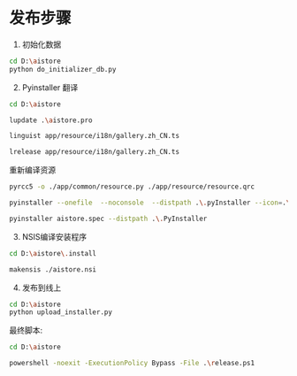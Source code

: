 <!--
 * @Author: Firmin.Sun fmsunyh@gmail.com
 * @Date: 2024-07-01 10:56:29
 * @LastEditors: Firmin.Sun fmsunyh@gmail.com
 * @LastEditTime: 2024-07-05 15:31:27
 * @FilePath: \aistore\Release.md
 * @Description: 发布版本
-->
# 发布步骤

1. 初始化数据

```sh
cd D:\aistore
python do_initializer_db.py
```

2. Pyinstaller
翻译

```sh
cd D:\aistore
```

```sh
lupdate .\aistore.pro
```
```sh
linguist app/resource/i18n/gallery.zh_CN.ts
```
```sh
lrelease app/resource/i18n/gallery.zh_CN.ts
```

重新编译资源
```sh
pyrcc5 -o ./app/common/resource.py ./app/resource/resource.qrc
```

```sh
pyinstaller --onefile  --noconsole  --distpath .\.pyInstaller --icon=.\aistore.ico .\aistore.py
```

```sh
pyinstaller aistore.spec --distpath .\.PyInstaller
```

3. NSIS编译安装程序
```sh
cd D:\aistore\.install
```

```sh
makensis ./aistore.nsi
```

4. 发布到线上
```sh
cd D:\aistore
python upload_installer.py

```


最终脚本:
```sh
cd D:\aistore
```

```sh
powershell -noexit -ExecutionPolicy Bypass -File .\release.ps1
```